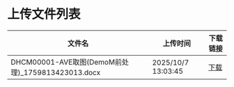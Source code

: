 # 上传文件列表

| 文件名 | 上传时间 | 下载链接 |
|--------|----------|----------|
| DHCM00001-AVE取图(DemoM前处理)_1759813423013.docx | 2025/10/7 13:03:45 | [下载](undefined) |
